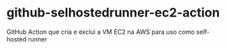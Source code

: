 # github-selhostedrunner-ec2-action
GitHub Action que cria e exclui a VM EC2 na AWS para uso como self-hosted runner
